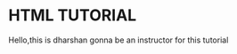 <!DOCTYPE HTML>
<html>
<head>
</head>
<body>
<h1>HTML TUTORIAL</h2>
<p1>Hello,this is dharshan gonna be an instructor for this tutorial</p1>
</body>
</html>
